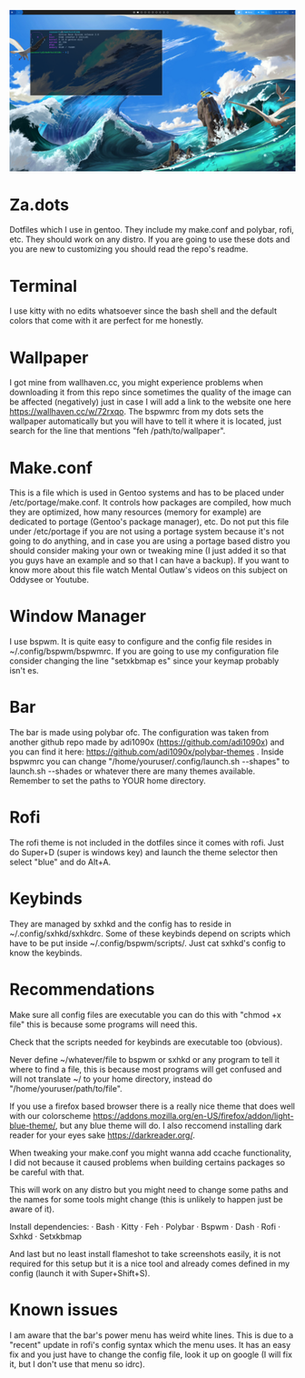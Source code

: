 ![alt text](https://github.com/zazaserty/Za.dots/blob/main/rice.png)
# Za.dots
Dotfiles which I use in gentoo.
They include my make.conf and polybar, rofi, etc.
They should work on any distro.
If you are going to use these dots and you are new to customizing you should read the repo's readme.

# Terminal
I use kitty with no edits whatsoever since the bash shell and the default colors that come with it are perfect for me honestly.

# Wallpaper
I got mine from wallhaven.cc, you might experience problems when downloading it from this repo since sometimes the quality of the image can be affected (negatively) just in case I will add a link to the website one here https://wallhaven.cc/w/72rxqo. The bspwmrc from my dots sets the wallpaper automatically but you will have to tell it where it is located, just search for the line that mentions "feh /path/to/wallpaper". 

# Make.conf
This is a file which is used in Gentoo systems and has to be placed under /etc/portage/make.conf. It controls how packages are compiled, how much they are optimized, how many resources (memory for example) are dedicated to portage (Gentoo's package manager), etc. Do not put this file under /etc/portage if you are not using a portage system because it's not going to do anything, and in case you are using a portage based distro you should consider making your own or tweaking mine (I just added it so that you guys have an example and so that I can have a backup). If you want to know more about this file watch Mental Outlaw's videos on this subject on Oddysee or Youtube.

# Window Manager
I use bspwm. It is quite easy to configure and the config file resides in ~/.config/bspwm/bspwmrc. If you are going to use my configuration file consider changing the line "setxkbmap es" since your keymap probably isn't es.

# Bar
The bar is made using polybar ofc. The configuration was taken from another github repo made by adi1090x (https://github.com/adi1090x) and you can find it here: https://github.com/adi1090x/polybar-themes . Inside bspwmrc you can change "/home/youruser/.config/launch.sh --shapes" to launch.sh --shades or whatever there are many themes available. Remember to set the paths to YOUR home directory.

# Rofi
The rofi theme is not included in the dotfiles since it comes with rofi. Just do Super+D (super is windows key) and launch the theme selector then select "blue" and do Alt+A.

# Keybinds
They are managed by sxhkd and the config has to reside in ~/.config/sxhkd/sxhkdrc. Some of these keybinds depend on scripts which have to be put inside ~/.config/bspwm/scripts/. Just cat sxhkd's config to know the keybinds.

# Recommendations
Make sure all config files are executable you can do this with "chmod +x file" this is because some programs will need this.

Check that the scripts needed for keybinds are executable too (obvious).

Never define ~/whatever/file to bspwm or sxhkd or any program to tell it where to find a file, this is because most programs will get confused and will not translate ~/ to your home directory, instead do "/home/youruser/path/to/file".

If you use a firefox based browser there is a really nice theme that does well with our colorscheme https://addons.mozilla.org/en-US/firefox/addon/light-blue-theme/, but any blue theme will do. I also reccomend installing dark reader for your eyes sake https://darkreader.org/.

When tweaking your make.conf you might wanna add ccache functionality, I did not because it caused problems when building certains packages so be careful with that.

This will work on any distro but you might need to change some paths and the names for some tools might change (this is unlikely to happen just be aware of it).

Install dependencies:
  · Bash
  · Kitty
  · Feh
  · Polybar
  · Bspwm
  · Dash
  · Rofi
  · Sxhkd
  · Setxkbmap
  
And last but no least install flameshot to take screenshots easily, it is not required for this setup but it is a nice tool and already comes defined in my config (launch it with Super+Shift+S).

# Known issues
I am aware that the bar's power menu has weird white lines. This is due to a "recent" update in rofi's config syntax which the menu uses. It has an easy fix and you just have to change the config file, look it up on google (I will fix it, but I don't use that menu so idrc).
